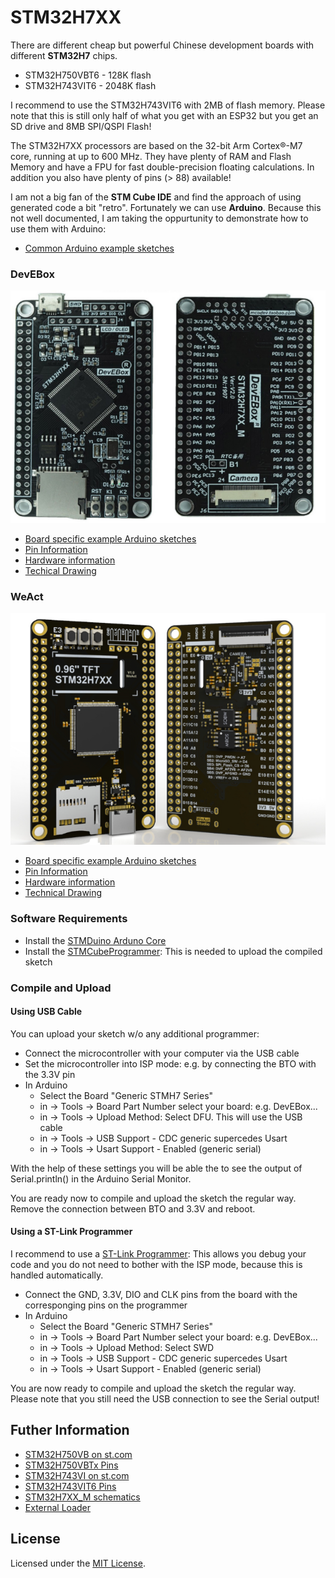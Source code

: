 
# STM32H7XX

There are different cheap but powerful Chinese development boards with different __STM32H7__ chips.

- STM32H750VBT6 - 128K flash
- STM32H743VIT6 - 2048K flash

I recommend to use the STM32H743VIT6 with 2MB of flash memory. Please note that this is still only half of what you get with an ESP32 but you get an SD drive and 8MB SPI/QSPI Flash!  

The STM32H7XX processors are based on the 32-bit Arm Cortex®-M7 core, running at up to 600 MHz. They have plenty of RAM and Flash Memory and have a FPU for fast double-precision floating calculations. In addition you also have plenty of pins (> 88) available!

I am not a big fan of the __STM Cube IDE__ and find the approach of using generated code a bit "retro". Fortunately we can use __Arduino__.  Because this not well documented, I am taking the oppurtunity to demonstrate how to use them with Arduino:

- [Common Arduino example sketches](examples/Common)

### DevEBox

![DevEbox](docs/DevEBox/DevEBox.jpg) 

- [Board specific example Arduino sketches](examples/DevEBox)
- [Pin Information](docs/DevEBox/Pins.md)
- [Hardware information](docs/DevEBox/README.md)
- [Techical Drawing](docs/DevEBox/STM32H7XX_M_schematics.pdf)

### WeAct

![WeAct](docs/WeAct/Images/image-0.png)

- [Board specific example Arduino sketches](examples/WeAct)
- [Pin Information](docs/WeAct/Pins.md)
- [Hardware information](docs/WeAct/README.md)
- [Technical Drawing](https://github.com/WeActStudio/MiniSTM32H7xx/blob/master/HDK/STM32H7xx%20SchDoc%20V11.pdf)


### Software Requirements

- Install the [STMDuino Arduno Core](https://github.com/stm32duino)
- Install the [STMCubeProgrammer](https://www.st.com/en/development-tools/stm32cubeprog.html): This is needed to upload the compiled sketch


### Compile and Upload

#### Using USB Cable

You can upload your sketch w/o any additional programmer:

- Connect the microcontroller with your computer via the USB cable
- Set the microcontroller into ISP mode: e.g. by connecting the BTO with the 3.3V pin
- In Arduino
    - Select the Board "Generic STMH7 Series"
    - in -> Tools -> Board Part Number select your board: e.g. DevEBox...
    - in -> Tools -> Upload Method: Select DFU. This will use the USB cable
    - in -> Tools -> USB Support - CDC generic supercedes Usart
    - in -> Tools -> Usart Support - Enabled (generic serial)

With the help of these settings you will be able the to see the output of Serial.println() in the Arduino Serial Monitor.

You are ready now to compile and upload the sketch the regular way.
Remove the connection between BTO and 3.3V and reboot.


#### Using a ST-Link Programmer

I recommend to use a [ST-Link Programmer](https://www.aliexpress.com/item/1005005273159580.html?spm=a2g0o.productlist.main.3.55421417bcZVae): This allows you debug your code and you do not need to bother with the ISP mode, because this is handled automatically.

- Connect the GND, 3.3V, DIO and CLK pins from the board with the corresponging pins on the programmer
- In Arduino
    - Select the Board "Generic STMH7 Series"
    - in -> Tools -> Board Part Number select your board: e.g. DevEBox...
    - in -> Tools -> Upload Method: Select SWD
    - in -> Tools -> USB Support - CDC generic supercedes Usart
    - in -> Tools -> Usart Support - Enabled (generic serial)

You are now ready to compile and upload the sketch the regular way.
Please note that you still need the USB connection to see the Serial output!


## Futher Information

- [STM32H750VB on st.com](https://www.st.com/en/microcontrollers-microprocessors/stm32h750vb.html)
- [STM32H750VBTx Pins](https://github.com/STMicroelectronics/STM32_open_pin_data/blob/master/mcu/STM32H750VBTx.xml)
- [STM32H743VI on st.com](https://www.st.com/en/microcontrollers-microprocessors/stm32h743vi.html)
- [STM32H743VIT6 Pins](https://github.com/STMicroelectronics/STM32_open_pin_data/blob/master/mcu/STM32H743VITx.xml)
- [STM32H7XX_M schematics](https://github.com/mcauser/MCUDEV_DEVEBOX_H7XX_M/blob/master/docs/STM32H7XX_M_schematics.pdf)
- [External Loader](https://controllerstech.com/w25q-flash-series-part-10-qspi-ext-loader-in-h750/)



## License

Licensed under the [MIT License](http://opensource.org/licenses/MIT).
